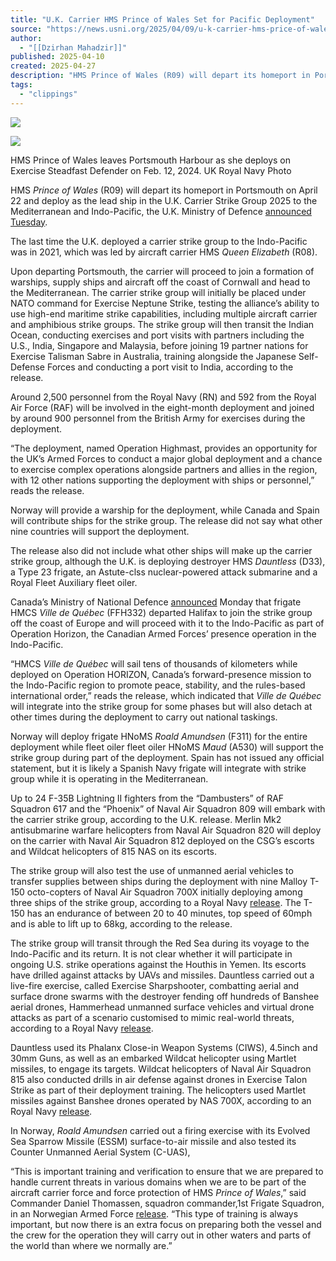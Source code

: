 ```yaml
---
title: "U.K. Carrier HMS Prince of Wales Set for Pacific Deployment"
source: "https://news.usni.org/2025/04/09/u-k-carrier-hms-price-of-wales-set-for-pacific-deployment"
author:
  - "[[Dzirhan Mahadzir]]"
published: 2025-04-10
created: 2025-04-27
description: "HMS Prince of Wales (R09) will depart its homeport in Portsmouth on April 22 and deploy as the lead ship in the U.K. Carrier Strike Group 2025 to the Mediterranean and Indo-Pacific, the U.K. Ministry of Defence announced Tuesday. The last time the U.K. deployed a carrier strike group to the Indo-Pacific was in 2021, which was led by aircraft carrier HMS Queen Elizabeth (R08). Upon departing Portsmouth, the carrier will proceed to join a formation of warships, supply ships and aircraft off the coast of Cornwall and head to the Mediterranean. The carrier strike group will initially be placed"
tags:
  - "clippings"
---
```

[![](https://news.usni.org/wp-content/uploads/2016/02/usni_logo.png)](https://news.usni.org/)

![](https://news.usni.org/wp-content/uploads/2024/02/FRPUE-20240212-XQ0036-001.jpeg)

HMS Prince of Wales leaves Portsmouth Harbour as she deploys on Exercise Steadfast Defender on Feb. 12, 2024. UK Royal Navy Photo

HMS *Prince of Wales* (R09) will depart its homeport in Portsmouth on April 22 and deploy as the lead ship in the U.K. Carrier Strike Group 2025 to the Mediterranean and Indo-Pacific, the U.K. Ministry of Defence [announced Tuesday](https://www.gov.uk/government/news/royal-navy-aircraft-carrier-in-final-preparation-to-lead-multinational-deployment-to-mediterranean-and-indo-pacific).

The last time the U.K. deployed a carrier strike group to the Indo-Pacific was in 2021, which was led by aircraft carrier HMS *Queen Elizabeth* (R08).

Upon departing Portsmouth, the carrier will proceed to join a formation of warships, supply ships and aircraft off the coast of Cornwall and head to the Mediterranean. The carrier strike group will initially be placed under NATO command for Exercise Neptune Strike, testing the alliance’s ability to use high-end maritime strike capabilities, including multiple aircraft carrier and amphibious strike groups. The strike group will then transit the Indian Ocean, conducting exercises and port visits with partners including the U.S., India, Singapore and Malaysia, before joining 19 partner nations for Exercise Talisman Sabre in Australia, training alongside the Japanese Self-Defense Forces and conducting a port visit to India, according to the release.

Around 2,500 personnel from the Royal Navy (RN) and 592 from the Royal Air Force (RAF) will be involved in the eight-month deployment and joined by around 900 personnel from the British Army for exercises during the deployment.

“The deployment, named Operation Highmast, provides an opportunity for the UK’s Armed Forces to conduct a major global deployment and a chance to exercise complex operations alongside partners and allies in the region, with 12 other nations supporting the deployment with ships or personnel,” reads the release.

Norway will provide a warship for the deployment, while Canada and Spain will contribute ships for the strike group. The release did not say what other nine countries will support the deployment.

The release also did not include what other ships will make up the carrier strike group, although the U.K. is deploying destroyer HMS *Dauntless* (D33), a Type 23 frigate, an Astute-clss nuclear-powered attack submarine and a Royal Fleet Auxiliary fleet oiler.

Canada’s Ministry of National Defence [announced](https://www.canada.ca/en/department-national-defence/news/2025/04/hmcs-ville-de-quebec-departs-for-operation-horizon.html) Monday that frigate HMCS *Ville de Québec* (FFH332) departed Halifax to join the strike group off the coast of Europe and will proceed with it to the Indo-Pacific as part of Operation Horizon, the Canadian Armed Forces’ presence operation in the Indo-Pacific.

“HMCS *Ville de Québec* will sail tens of thousands of kilometers while deployed on Operation HORIZON, Canada’s forward-presence mission to the Indo-Pacific region to promote peace, stability, and the rules-based international order,” reads the release, which indicated that *Ville de Québec* will integrate into the strike group for some phases but will also detach at other times during the deployment to carry out national taskings.

Norway will deploy frigate HNoMS *Roald Amundsen* (F311) for the entire deployment while fleet oiler fleet oiler HNoMS *Maud* (A530) will support the strike group during part of the deployment. Spain has not issued any official statement, but it is likely a Spanish Navy frigate will integrate with strike group while it is operating in the Mediterranean.

Up to 24 F-35B Lightning II fighters from the “Dambusters” of RAF Squadron 617 and the “Phoenix” of Naval Air Squadron 809 will embark with the carrier strike group, according to the U.K. release. Merlin Mk2 antisubmarine warfare helicopters from Naval Air Squadron 820 will deploy on the carrier with Naval Air Squadron 812 deployed on the CSG’s escorts and Wildcat helicopters of 815 NAS on its escorts.

The strike group will also test the use of unmanned aerial vehicles to transfer supplies between ships during the deployment with nine Malloy T-150 octo-copters of Naval Air Squadron 700X initially deploying among three ships of the strike group, according to a Royal Navy [release](https://www.royalnavy.mod.uk/news/2025/april/07/250407-royal-navy-turns-to-drones-to-support-carrier-task-group-mission). The T-150 has an endurance of between 20 to 40 minutes, top speed of 60mph and is able to lift up to 68kg, according to the release.

The strike group will transit through the Red Sea during its voyage to the Indo-Pacific and its return. It is not clear whether it will participate in ongoing U.S. strike operations against the Houthis in Yemen. Its escorts have drilled against attacks by UAVs and missiles. Dauntless carried out a live-fire exercise, called Exercise Sharpshooter, combatting aerial and surface drone swarms with the destroyer fending off hundreds of Banshee aerial drones, Hammerhead unmanned surface vehicles and virtual drone attacks as part of a scenario customised to mimic real-world threats, according to a Royal Navy [release](https://www.royalnavy.mod.uk/news/2025/april/02/20250402-hms-dauntless-on-sharpshooter).

Dauntless used its Phalanx Close-in Weapon Systems (CIWS), 4.5inch and 30mm Guns, as well as an embarked Wildcat helicopter using Martlet missiles, to engage its targets. Wildcat helicopters of Naval Air Squadron 815 also conducted drills in air defense against drones in Exercise Talon Strike as part of their deployment training. The helicopters used Martlet missiles against Banshee drones operated by NAS 700X, according to an Royal Navy [release](https://www.royalnavy.mod.uk/news/2025/april/04/20250404-815-nas-prepares-for-global-deployment).

In Norway, *Roald Amundsen* carried out a firing exercise with its Evolved Sea Sparrow Missile (ESSM) surface-to-air missile and also tested its Counter Unmanned Aerial System (C-UAS),

“This is important training and verification to ensure that we are prepared to handle current threats in various domains when we are to be part of the aircraft carrier force and force protection of HMS *Prince of Wales*,” said Commander Daniel Thomassen, squadron commander,1st Frigate Squadron, in an Norwegian Armed Force [release](https://www.forsvaret.no/aktuelt-og-presse/aktuelt/knm-roald-amundsen-har-gjennomfort-vellykket-skarpskyting-for-deployering-i-csg-25). “This type of training is always important, but now there is an extra focus on preparing both the vessel and the crew for the operation they will carry out in other waters and parts of the world than where we normally are.”